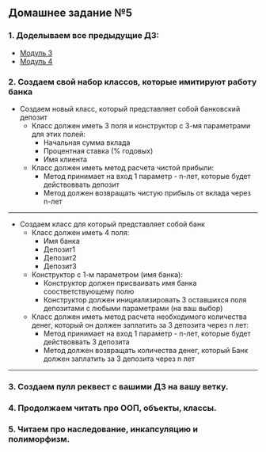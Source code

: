 ## Домашнее задание №5

### 1. **Доделываем все предыдущие ДЗ:**
 * [Модуль 3](https://github.com/rxn1d/courses-2-2016/blob/master/module3/module_3_home_work.md)
 * [Модуль 4](https://github.com/rxn1d/courses-2-2016/blob/master/module4/module_4_home_work.md)

### 2. Создаем свой набор классов, которые имитируют работу банка
 * Создаем новый класс, который представляет собой банковский депозит
   * Класс должен иметь 3 поля и конструктор с 3-мя параметрами для этих полей:
     * Начальная сумма вклада
     * Процентная ставка (% годовых)
     * Имя клиента
   * Класс должен иметь метод расчета чистой прибыли:
     * Метод принимает на вход 1 параметр - n-лет, которые будет действоввать депозит
     * Метод должен возвращать чистую прибыль от вклада через n-лет
* * *
 * Создаем класс для который представляет собой банк
   * Класс должен иметь 4 поля:
     * Имя банка
     * Депозит1
     * Депозит2
     * Депозит3
   * Конструктор с 1-м параметром (имя банка):
     * Конструктор должен присваивать имя банка соостветствующему полю
     * Конструктор должен инициализировать 3 оставшихся поля депозитами с любыми параметрами (на ваш выбор)
   * Класс должен иметь метод расчета необходимого количества денег, который он должен заплатить за 3 депозита
     через n лет:
     * Метод принимает на вход 1 параметр - n-лет, которые будет действоввать 3 депозита
     * Метод должен возвращать количества денег, который Банк должен заплатить за 3 депозита
     через n лет
* * *

### 3. Создаем пулл реквест с вашими ДЗ на **вашу ветку**.

### 4. Продолжаем читать про ООП, объекты, классы.
### 5. Читаем про наследование, инкапсуляцию и полиморфизм.
